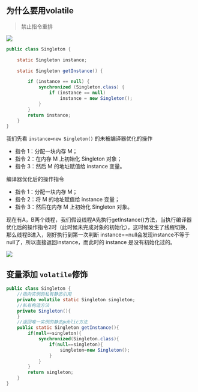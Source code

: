 ## 为什么要用volatile

> 禁止指令重排

![](https://youpaiyun.zongqilive.cn/image/20210127154837.png)



```java
public class Singleton {

    static Singleton instance;

    static Singleton getInstance() {

        if (instance == null) {
            synchronized (Singleton.class) {
                if (instance == null)
                    instance = new Singleton();
            }
        }
        return instance;
    }
}
```

我们先看 `instance=new Singleton()` 的未被编译器优化的操作

- 指令 1：分配一块内存 M；
- 指令 2：在内存 M 上初始化 Singleton 对象；
- 指令 3：然后 M 的地址赋值给 instance 变量。

编译器优化后的操作指令

- 指令 1：分配一块内存 M；
- 指令 2：将 M 的地址赋值给 instance 变量；
- 指令 3：然后在内存 M 上初始化 Singleton 对象。

现在有A，B两个线程，我们假设线程A先执行getInstance()方法，当执行编译器优化后的操作指令2时（此时候未完成对象的初始化），这时候发生了线程切换，那么线程B进入，刚好执行到第一次判断 instance==null会发现instance不等于null了，所以直接返回instance，而此时的 instance 是没有初始化过的。

![](https://youpaiyun.zongqilive.cn/image/20200712144415.png)





## 变量添加 `volatile`修饰

```java
public class Singleton {
    //指向实例的私有静态引用
    private volatile static Singleton singleton;
    //私有构造方法
    private Singleton(){
    }
    //返回唯一实例的静态public方法
    public static Singleton getInstance(){
        if(null==singleton){
            synchronized(Singleton.class){
                if(null==singleton){
                    singleton=new Singleton();
                }
            }
        }
        return singleton;
    }
}


```



















